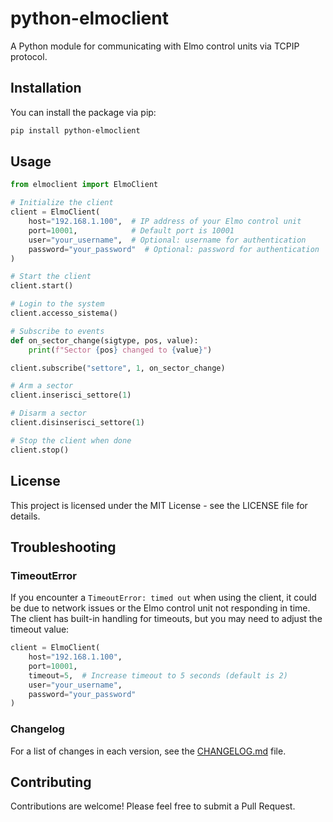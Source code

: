 # python-elmoclient

A Python module for communicating with Elmo control units via TCPIP protocol.

## Installation

You can install the package via pip:

```bash
pip install python-elmoclient
```

## Usage

```python
from elmoclient import ElmoClient

# Initialize the client
client = ElmoClient(
    host="192.168.1.100",  # IP address of your Elmo control unit
    port=10001,            # Default port is 10001
    user="your_username",  # Optional: username for authentication
    password="your_password"  # Optional: password for authentication
)

# Start the client
client.start()

# Login to the system
client.accesso_sistema()

# Subscribe to events
def on_sector_change(sigtype, pos, value):
    print(f"Sector {pos} changed to {value}")

client.subscribe("settore", 1, on_sector_change)

# Arm a sector
client.inserisci_settore(1)

# Disarm a sector
client.disinserisci_settore(1)

# Stop the client when done
client.stop()
```

## License

This project is licensed under the MIT License - see the LICENSE file for details.

## Troubleshooting

### TimeoutError

If you encounter a `TimeoutError: timed out` when using the client, it could be due to network issues or the Elmo control unit not responding in time. The client has built-in handling for timeouts, but you may need to adjust the timeout value:

```python
client = ElmoClient(
    host="192.168.1.100",
    port=10001,
    timeout=5,  # Increase timeout to 5 seconds (default is 2)
    user="your_username",
    password="your_password"
)
```

### Changelog

For a list of changes in each version, see the [CHANGELOG.md](CHANGELOG.md) file.

## Contributing

Contributions are welcome! Please feel free to submit a Pull Request.
